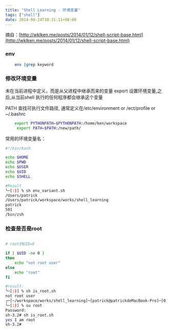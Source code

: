 ```yaml
---
title: "Shell Learning - 环境变量"
tags: ["shell"]
date: 2014-08-24T10:31:11+08:00
---
```


摘自：[http://wklken.me/posts/2014/01/12/shell-script-base.html](http://wklken.me/posts/2014/01/12/shell-script-base.html)

### env

``` bash
    env |grep keyword
```

### 修改环境变量

未在当前进程中定义，而是从父进程中继承而来的变量
export 设置环境变量,之后,从当前shell 执行的任何程序都会继承这个变量

PATH 查找可执行文件路径, 通常定义在/etc/environment or /ect/profile or ~/.bashrc


``` bash
    export PYTHONPATH=$PYTHONPATH:/home/ken/workspace
     export PATH=$PATH:/new/path/
```
常用的环境变量名：

```bash
#!/bin/bash

echo $HOME
echo $PWD
echo $USER
echo $UID
echo $SHELL

#Result
╰─[:)] % sh env_variant.sh
/Users/patrick
/Users/patrick/workspace/works/shell_learning
patrick
501
/bin/zsh
```
### 检查是否是root

```bash

# root的UID=0

if [ $UID -ne 0 ]
then
    echo "not root user"
else
    echo "root"
fi

#result:
╰─[:)] % sh is_root.sh
not root user
╭─[~/workspace/works/shell_learning]─[patrick@patrickdeMacBook-Pro]─[0]─[10192]
╰─[:)] % su root
Password:
sh-3.2# sh is_root.sh
yes I am root
sh-3.2#
```
